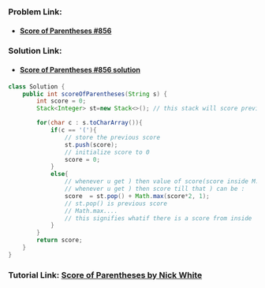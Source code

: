 ### **Problem Link:**

- #### [Score of Parentheses #856](https://leetcode.com/problems/score-of-parentheses/)

### **Solution Link:**

- #### [Score of Parentheses #856 solution](./Solution.java)
```java
class Solution {
    public int scoreOfParentheses(String s) {
        int score = 0;
        Stack<Integer> st=new Stack<>(); // this stack will score previous score whenever opening bracket is encountered

        for(char c : s.toCharArray()){
            if(c == '('){
                // store the previous score
                st.push(score);
                // initialize score to 0
                score = 0;
            }
            else{
                // whenever u get ) then value of score(score inside M.max) at that moment defines score inside that )
                // whenever u get ) then score till that ) can be :
                score  = st.pop() + Math.max(score*2, 1);
                // st.pop() is previous score
                // Math.max....
                // this signifies whatif there is a score from inside
            }
        }
        return score;
    }
}
```

### **Tutorial Link:** [Score of Parentheses by Nick White](https://youtu.be/jfmJusJ0qKM)
